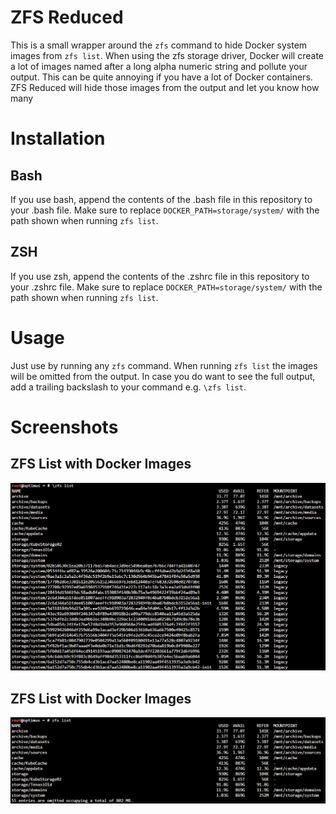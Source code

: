 # ZFS Reduced
This is a small wrapper around the `zfs` command to hide Docker system images from `zfs list`. When using the zfs storage driver, Docker will create a lot of images named after a long alpha numeric string and pollute your output. This can be quite annoying if you have a lot of Docker containers. ZFS Reduced will hide those images from the output and let you know how many 

# Installation
## Bash
If you use bash, append the contents of the .bash file in this repository to your .bash file. Make sure to replace `DOCKER_PATH=storage/system/` with the path shown when running `zfs list`.

## ZSH
If you use zsh, append the contents of the .zshrc file in this repository to your .zshrc file. Make sure to replace `DOCKER_PATH=storage/system/` with the path shown when running `zfs list`.

# Usage
Just use by running any `zfs` command. When running `zfs list` the images will be omitted from the output. In case you do want to see the full output, add a trailing backslash to your command e.g. `\zfs list`.

# Screenshots

## ZFS List with Docker Images
![ZFS list command output](zfs_list.png)

## ZFS List with Docker Images
![ZFS list reduced command output](zfs_reduced_list.png)